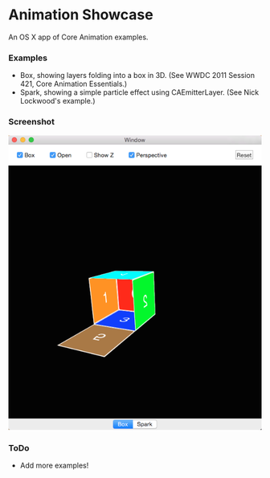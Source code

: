 # Animation Showcase

An OS X app of Core Animation examples.

### Examples

* Box, showing layers folding into a box in 3D. (See WWDC 2011 Session 421, Core Animation Essentials.)
* Spark, showing a simple particle effect using CAEmitterLayer. (See Nick Lockwood's example.)

### Screenshot

![Screenshot](./example.png)

### ToDo

* Add more examples!
